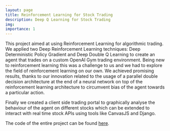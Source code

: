 ```yaml
---
layout: page
title: Reinforcement Learning for Stock Trading
description: Deep Q Learning for Stock Trading
img: 
importance: 1
---
```


This project aimed at using Reinforcement Learning for algorithmic trading. We applied two Deep Reinforcement Learning techniques: Deep Deterministic Policy Gradient and
Deep Double Q Learning to create an agent that trades on a custom OpenAI Gym trading environment.
Being new to reinforcement learning this was a challenge to us and we had to explore the field of reinforcement learning on our own. We achieved promising results, thanks to our innovation related to the usage of a parallel double decision architecture at the end of a neural network on top of the
reinforcement learning architecture to circumvent bias of the agent towards a particular action.

Finally we created a client side trading portal to graphically analyse the behaviour of the agent on different stocks which
can be extended to interact with real time stock APIs using tools like CanvasJS and Django.

The code of the entire project can be found [here](https://github.com/geekpradd/Reinforcement-Learning-Stock-Trader).
